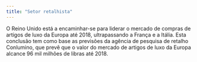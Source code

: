 ```yaml
---
title: "Setor retalhista"
---
```


O Reino Unido está a encaminhar-se para liderar o mercado de compras de artigos de luxo da Europa até 2018, ultrapassando a França e a Itália. Esta conclusão tem como base as previsões da agência de pesquisa de retalho Conlumino, que prevê que o valor do mercado de artigos de luxo da Europa alcance 96 mil milhões de libras até 2018.  
